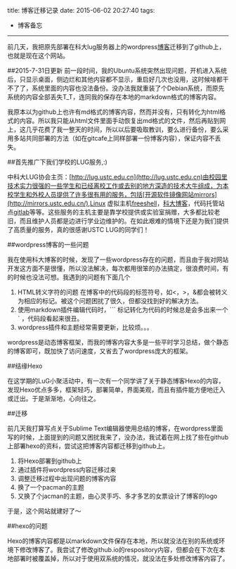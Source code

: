 title: 博客迁移记录
date: 2015-06-02 20:27:40
tags:
 - 博客备忘
---
前几天，我把原先部署在科大lug服务器上的wordpress[博客](http://vra.blog.ustc.edu.cn/)迁移到了github上，也就是现在这个网站。

##2015-7-31日更新
前一段时间，我的Ubuntu系统突然出现问题，开机进入系统后，只显示桌面，侧边烂和其他内容都不显示，重启好几次也没用，这时候啥都干不了了，系统里面的内容也没法备份。没办法我就重装了个Debian系统，而原先系统的内容全部丢失T_T，连同我的保存在本地的markdown格式的博客内容。  

我原本以为github上也许有md格式的博客内容，然而并没有，只有转化为html格式的内容。所以我只能从html文件里面手动恢复出md格式的文件，然后再贴到网上，这几乎花费了我一整天的时间，所以以后要吸取教训，要么进行备份，要么采用多站共同部署的方法（如在gitcafe上同样部署一份博客内容），保证内容不丢失。

<!--more-->

##首先推广下我们学校的LUG服务,:)

中科大LUG协会主页：[http://lug.ustc.edu.cn](http://lug.ustc.edu.cn)由校园里技术实力很强的一些学生和已经离校工作或去别的地方深造的技术大牛组成，为本校学生和外校人员提供了许多很有用的服务，包括[开源软件镜像网站mirrors](http://mirrors.ustc.edu.cn/),Linux 虚拟主机[freeshell](http://freeshell.ustc.edu.cn)，[科大博客](https://blog.ustc.edu.cn/)，代码托管站点[gitlab](https://gitlab.lug.ustc.edu.cn)等等。这些服务的主机主要是靠学校提供或实验室捐赠，大多都比较老旧，而且维护人员都是边进行学业边维护的。在如此艰难的情境下还是为我们提供了高质量的服务，真的很感谢USTC LUG的同学们！


##wordpress博客的一些问题

我在使用科大博客的时候，发现了一些wordpress存在的问题，而且由于我对网站开发这方面不是很懂，所以没法解决，每次都用很笨的办法搞定，很浪费时间，有的时候也没法可想。我遇到的问题有下面几个

 1. HTML转义字符的问题
 在博客中的代码段的标签符号，如<，>，&都会被转义为相应的标记。被这个问题困扰了很久，但都没找到好的解决方法。
 2. 使用markdown插件编辑代码时，``` 标记转化为代码的时候总是会多出来一个` ，代码段看起来很丑。
 3. wordpress插件和主题经常需要更新，比较烦。。。

wordpress是动态博客框架，而我的博客内容大多是一些平时学习总结，做个静态的博客即可，既加快了访问速度，又省去了wordpress庞大的框架。


##结缘Hexo

在这学期的LuG小聚活动中，有一次有一个同学讲了关于静态博客Hexo的内容，发现Hexo优点多多，框架轻巧，部署简单，界面美观，而且有插件能方便地迁入或迁出。于是渐渐地，心向往之。


##迁移

前几天我打算写点关于Sublime Text编辑器使用总结的博客，在wordpress里面写的时候，上面提到的问题又困扰我来了，没办法，我试着在网上找了些在github上部署hexo的资料，尝试这把博客内容都迁移到github上。

 1. 将Hexo部署到github上
 2. 通过插件将wordpress内容迁移过来
 3. 调整迁移过程中出现问题的博客内容
 4. 换了一个pacman的主题
 5. 又换了个jacman的主题，由心灵手巧、多才多艺的女票设计了博客的logo

于是，这个网站就建好了～


##hexo的问题

Hexo的博客内容都是以markdown文件保存在本地，所以就没法在别的系统或环境下修改博客了。我尝试了修改github.io的respository内容，但都会在下次在本地部署时被覆盖掉，所以对于使用双系统的情况，就没法在多处修改博客内容了。


